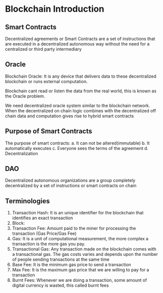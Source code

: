 # Blockchain Introduction

## Smart Contracts
Decentralized agreements or Smart Contracts are a set of instructions that are executed in a decentralized autonomous way without the need for a centralized or third party intermediary

## Oracle
Blockchain Oracle: It is any device that delivers data to these decentralized blockchain or runs external computation. 

Blockchain cant read or listen the data from the real world, this is known as the Oracle problem.

We need decentralized oracle system similar to the blockchain network. When the decentralized on chain logic combines with the decentralized off chain data and computation gives rise to hybrid smart contracts

## Purpose of Smart Contracts
The purpose of smart contracts:
a. It can not be altered(immutable)
b. It automatically executes
c. Everyone sees the terms of the agreement
d. Decentralization

## DAO
Decentralized autonomous organizations are a group completely decentralized by a set of instructions or smart contracts on chain

## Terminologies
1. Transaction Hash: It is an unique identifier for the blockchain that identifies an exact transaction
2. Block:
3. Transaction Fee: Amount paid to the miner for processing the transaction (Gas Price/Gas Fee)
4. Gas: It is a unit of computational measurement, the more complex a transaction is the more gas you pay.
5. Transactional Gas: Any transaction made on the blockchain comes with a transactional gas. The gas costs varies and depends upon the number of people sending transactions at the same time
6. Base Fee: It is the minimum gas price to send a transaction
7. Max Fee: It is the maximum gas price that we are willing to pay for a transaction
8. Burnt Fees: Whenever we are doing a transaction, some amount of digital currency is wasted, this called burnt fees
